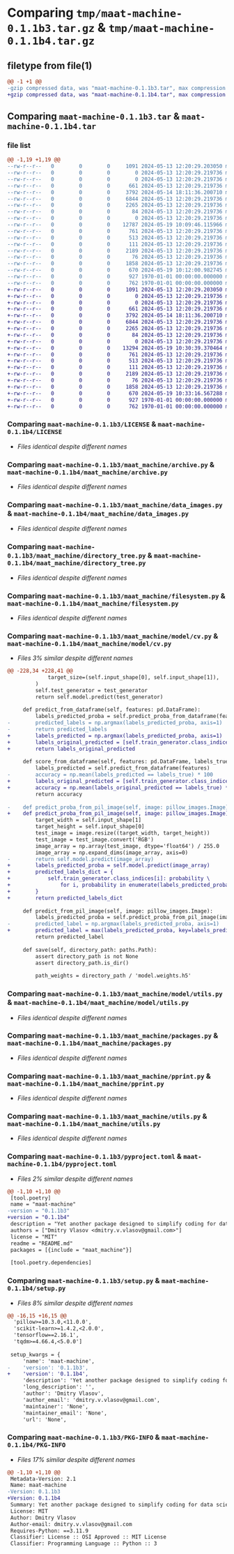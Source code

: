 # Comparing `tmp/maat-machine-0.1.1b3.tar.gz` & `tmp/maat-machine-0.1.1b4.tar.gz`

## filetype from file(1)

```diff
@@ -1 +1 @@
-gzip compressed data, was "maat-machine-0.1.1b3.tar", max compression
+gzip compressed data, was "maat-machine-0.1.1b4.tar", max compression
```

## Comparing `maat-machine-0.1.1b3.tar` & `maat-machine-0.1.1b4.tar`

### file list

```diff
@@ -1,19 +1,19 @@
--rw-r--r--   0        0        0     1091 2024-05-13 12:20:29.203050 maat-machine-0.1.1b3/LICENSE
--rw-r--r--   0        0        0        0 2024-05-13 12:20:29.219736 maat-machine-0.1.1b3/README.md
--rw-r--r--   0        0        0        0 2024-05-13 12:20:29.219736 maat-machine-0.1.1b3/maat_machine/__init__.py
--rw-r--r--   0        0        0      661 2024-05-13 12:20:29.219736 maat-machine-0.1.1b3/maat_machine/archive.py
--rw-r--r--   0        0        0     3792 2024-05-14 18:11:36.200710 maat-machine-0.1.1b3/maat_machine/data_images.py
--rw-r--r--   0        0        0     6844 2024-05-13 12:20:29.219736 maat-machine-0.1.1b3/maat_machine/directory_tree.py
--rw-r--r--   0        0        0     2265 2024-05-13 12:20:29.219736 maat-machine-0.1.1b3/maat_machine/filesystem.py
--rw-r--r--   0        0        0       84 2024-05-13 12:20:29.219736 maat-machine-0.1.1b3/maat_machine/logging.py
--rw-r--r--   0        0        0        0 2024-05-13 12:20:29.219736 maat-machine-0.1.1b3/maat_machine/model/__init__.py
--rw-r--r--   0        0        0    12787 2024-05-19 10:09:46.115966 maat-machine-0.1.1b3/maat_machine/model/cv.py
--rw-r--r--   0        0        0      761 2024-05-13 12:20:29.219736 maat-machine-0.1.1b3/maat_machine/model/utils.py
--rw-r--r--   0        0        0      513 2024-05-13 12:20:29.219736 maat-machine-0.1.1b3/maat_machine/packages.py
--rw-r--r--   0        0        0      111 2024-05-13 12:20:29.219736 maat-machine-0.1.1b3/maat_machine/plots.py
--rw-r--r--   0        0        0     2189 2024-05-13 12:20:29.219736 maat-machine-0.1.1b3/maat_machine/pprint.py
--rw-r--r--   0        0        0       76 2024-05-13 12:20:29.219736 maat-machine-0.1.1b3/maat_machine/time.py
--rw-r--r--   0        0        0     1858 2024-05-13 12:20:29.219736 maat-machine-0.1.1b3/maat_machine/utils.py
--rw-r--r--   0        0        0      670 2024-05-19 10:12:00.982745 maat-machine-0.1.1b3/pyproject.toml
--rw-r--r--   0        0        0      927 1970-01-01 00:00:00.000000 maat-machine-0.1.1b3/setup.py
--rw-r--r--   0        0        0      762 1970-01-01 00:00:00.000000 maat-machine-0.1.1b3/PKG-INFO
+-rw-r--r--   0        0        0     1091 2024-05-13 12:20:29.203050 maat-machine-0.1.1b4/LICENSE
+-rw-r--r--   0        0        0        0 2024-05-13 12:20:29.219736 maat-machine-0.1.1b4/README.md
+-rw-r--r--   0        0        0        0 2024-05-13 12:20:29.219736 maat-machine-0.1.1b4/maat_machine/__init__.py
+-rw-r--r--   0        0        0      661 2024-05-13 12:20:29.219736 maat-machine-0.1.1b4/maat_machine/archive.py
+-rw-r--r--   0        0        0     3792 2024-05-14 18:11:36.200710 maat-machine-0.1.1b4/maat_machine/data_images.py
+-rw-r--r--   0        0        0     6844 2024-05-13 12:20:29.219736 maat-machine-0.1.1b4/maat_machine/directory_tree.py
+-rw-r--r--   0        0        0     2265 2024-05-13 12:20:29.219736 maat-machine-0.1.1b4/maat_machine/filesystem.py
+-rw-r--r--   0        0        0       84 2024-05-13 12:20:29.219736 maat-machine-0.1.1b4/maat_machine/logging.py
+-rw-r--r--   0        0        0        0 2024-05-13 12:20:29.219736 maat-machine-0.1.1b4/maat_machine/model/__init__.py
+-rw-r--r--   0        0        0    13294 2024-05-19 10:30:39.370464 maat-machine-0.1.1b4/maat_machine/model/cv.py
+-rw-r--r--   0        0        0      761 2024-05-13 12:20:29.219736 maat-machine-0.1.1b4/maat_machine/model/utils.py
+-rw-r--r--   0        0        0      513 2024-05-13 12:20:29.219736 maat-machine-0.1.1b4/maat_machine/packages.py
+-rw-r--r--   0        0        0      111 2024-05-13 12:20:29.219736 maat-machine-0.1.1b4/maat_machine/plots.py
+-rw-r--r--   0        0        0     2189 2024-05-13 12:20:29.219736 maat-machine-0.1.1b4/maat_machine/pprint.py
+-rw-r--r--   0        0        0       76 2024-05-13 12:20:29.219736 maat-machine-0.1.1b4/maat_machine/time.py
+-rw-r--r--   0        0        0     1858 2024-05-13 12:20:29.219736 maat-machine-0.1.1b4/maat_machine/utils.py
+-rw-r--r--   0        0        0      670 2024-05-19 10:33:16.567288 maat-machine-0.1.1b4/pyproject.toml
+-rw-r--r--   0        0        0      927 1970-01-01 00:00:00.000000 maat-machine-0.1.1b4/setup.py
+-rw-r--r--   0        0        0      762 1970-01-01 00:00:00.000000 maat-machine-0.1.1b4/PKG-INFO
```

### Comparing `maat-machine-0.1.1b3/LICENSE` & `maat-machine-0.1.1b4/LICENSE`

 * *Files identical despite different names*

### Comparing `maat-machine-0.1.1b3/maat_machine/archive.py` & `maat-machine-0.1.1b4/maat_machine/archive.py`

 * *Files identical despite different names*

### Comparing `maat-machine-0.1.1b3/maat_machine/data_images.py` & `maat-machine-0.1.1b4/maat_machine/data_images.py`

 * *Files identical despite different names*

### Comparing `maat-machine-0.1.1b3/maat_machine/directory_tree.py` & `maat-machine-0.1.1b4/maat_machine/directory_tree.py`

 * *Files identical despite different names*

### Comparing `maat-machine-0.1.1b3/maat_machine/filesystem.py` & `maat-machine-0.1.1b4/maat_machine/filesystem.py`

 * *Files identical despite different names*

### Comparing `maat-machine-0.1.1b3/maat_machine/model/cv.py` & `maat-machine-0.1.1b4/maat_machine/model/cv.py`

 * *Files 3% similar despite different names*

```diff
@@ -228,34 +228,41 @@
             target_size=(self.input_shape[0], self.input_shape[1]),
         )
         self.test_generator = test_generator
         return self.model.predict(test_generator)
     
     def predict_from_dataframe(self, features: pd.DataFrame):
         labels_predicted_proba = self.predict_proba_from_dataframe(features)
-        predicted_labels = np.argmax(labels_predicted_proba, axis=1)
-        return predicted_labels
+        labels_predicted = np.argmax(labels_predicted_proba, axis=1)
+        labels_original_predicted = [self.train_generator.class_indices[label] for label in labels_predicted]
+        return labels_original_predicted
     
     def score_from_dataframe(self, features: pd.DataFrame, labels_true: pd.Series):
         labels_predicted = self.predict_from_dataframe(features)
-        accuracy = np.mean(labels_predicted == labels_true) * 100
+        labels_original_predicted = [self.train_generator.class_indices[label] for label in labels_predicted]
+        accuracy = np.mean(labels_original_predicted == labels_true) * 100
         return accuracy
     
-    def predict_proba_from_pil_image(self, image: pillow_images.Image):
+    def predict_proba_from_pil_image(self, image: pillow_images.Image) -> dict:
         target_width = self.input_shape[1]
         target_height = self.input_shape[0]
         test_image = image.resize((target_width, target_height))
         test_image = test_image.convert('RGB')
         image_array = np.array(test_image, dtype='float64') / 255.0
         image_array = np.expand_dims(image_array, axis=0)
-        return self.model.predict(image_array)
+        labels_predicted_proba = self.model.predict(image_array)
+        predicted_labels_dict = {
+            self.train_generator.class_indices[i]: probability \
+                for i, probability in enumerate(labels_predicted_proba)
+        }
+        return predicted_labels_dict
 
     def predict_from_pil_image(self, image: pillow_images.Image):
         labels_predicted_proba = self.predict_proba_from_pil_image(image)
-        predicted_label = np.argmax(labels_predicted_proba, axis=1)
+        predicted_label = max(labels_predicted_proba, key=labels_predicted_proba.get)
         return predicted_label
 
     def save(self, directory_path: paths.Path):
         assert directory_path is not None
         assert directory_path.is_dir()
 
         path_weights = directory_path / 'model.weights.h5'
```

### Comparing `maat-machine-0.1.1b3/maat_machine/model/utils.py` & `maat-machine-0.1.1b4/maat_machine/model/utils.py`

 * *Files identical despite different names*

### Comparing `maat-machine-0.1.1b3/maat_machine/packages.py` & `maat-machine-0.1.1b4/maat_machine/packages.py`

 * *Files identical despite different names*

### Comparing `maat-machine-0.1.1b3/maat_machine/pprint.py` & `maat-machine-0.1.1b4/maat_machine/pprint.py`

 * *Files identical despite different names*

### Comparing `maat-machine-0.1.1b3/maat_machine/utils.py` & `maat-machine-0.1.1b4/maat_machine/utils.py`

 * *Files identical despite different names*

### Comparing `maat-machine-0.1.1b3/pyproject.toml` & `maat-machine-0.1.1b4/pyproject.toml`

 * *Files 2% similar despite different names*

```diff
@@ -1,10 +1,10 @@
 [tool.poetry]
 name = "maat-machine"
-version = "0.1.1b3"
+version = "0.1.1b4"
 description = "Yet another package designed to simplify coding for data science and machine learning"
 authors = ["Dmitry Vlasov <dmitry.v.vlasov@gmail.com>"]
 license = "MIT"
 readme = "README.md"
 packages = [{include = "maat_machine"}]
 
 [tool.poetry.dependencies]
```

### Comparing `maat-machine-0.1.1b3/setup.py` & `maat-machine-0.1.1b4/setup.py`

 * *Files 8% similar despite different names*

```diff
@@ -16,15 +16,15 @@
  'pillow>=10.3.0,<11.0.0',
  'scikit-learn>=1.4.2,<2.0.0',
  'tensorflow==2.16.1',
  'tqdm>=4.66.4,<5.0.0']
 
 setup_kwargs = {
     'name': 'maat-machine',
-    'version': '0.1.1b3',
+    'version': '0.1.1b4',
     'description': 'Yet another package designed to simplify coding for data science and machine learning',
     'long_description': '',
     'author': 'Dmitry Vlasov',
     'author_email': 'dmitry.v.vlasov@gmail.com',
     'maintainer': 'None',
     'maintainer_email': 'None',
     'url': 'None',
```

### Comparing `maat-machine-0.1.1b3/PKG-INFO` & `maat-machine-0.1.1b4/PKG-INFO`

 * *Files 17% similar despite different names*

```diff
@@ -1,10 +1,10 @@
 Metadata-Version: 2.1
 Name: maat-machine
-Version: 0.1.1b3
+Version: 0.1.1b4
 Summary: Yet another package designed to simplify coding for data science and machine learning
 License: MIT
 Author: Dmitry Vlasov
 Author-email: dmitry.v.vlasov@gmail.com
 Requires-Python: ==3.11.9
 Classifier: License :: OSI Approved :: MIT License
 Classifier: Programming Language :: Python :: 3
```

